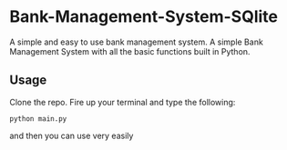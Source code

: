 # Bank-Management-System-SQlite
A simple and easy to use bank management system.
A simple Bank Management System with all the basic functions built in Python.
## Usage
Clone the repo.
Fire up your terminal and type the following:

    python main.py
and then you can use very easily
